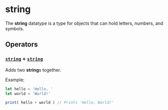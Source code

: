 # string
The **string** datatype is a type for objects that can hold letters, numbers, and symbols.

## Operators

### [`string`](docs_string.md) + [`string`](docs_string.md)
Adds two **string**s together.

Example:
````js
let hello = 'Hello, '
let world = 'World!'

print( hello + world ) // Prints 'Hello, World!'
````
